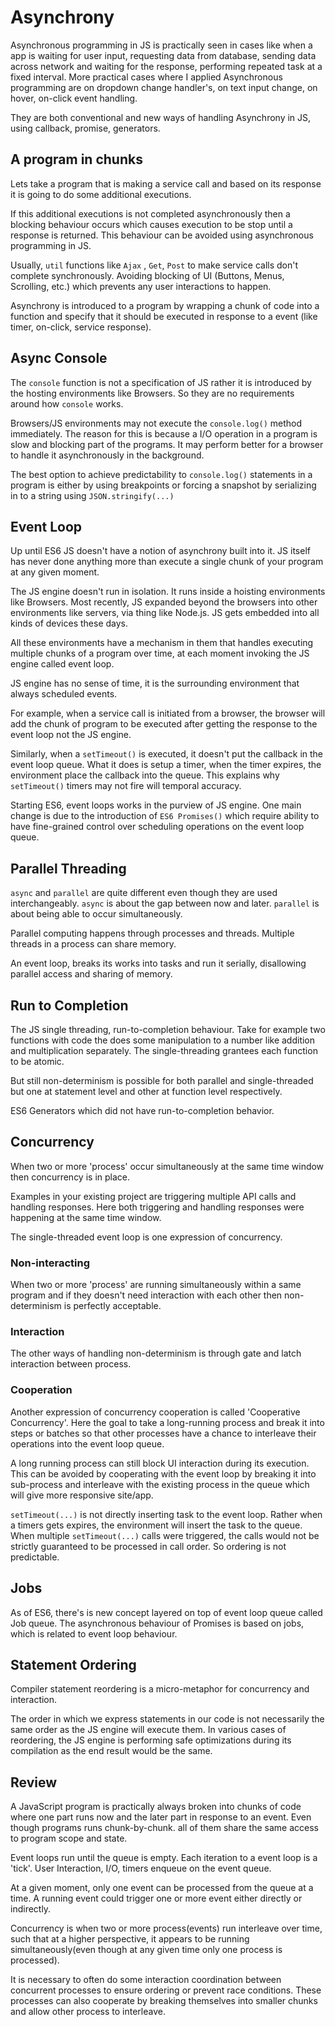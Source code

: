 Asynchrony
==========

Asynchronous programming in JS is practically seen in cases like when a
app is waiting for user input, requesting data from database, sending
data across network and waiting for the response, performing repeated
task at a fixed interval. More practical cases where I applied
Asynchronous programming are on dropdown change handler's, on text input
change, on hover, on-click event handling.

They are both conventional and new ways of handling Asynchrony in JS,
using callback, promise, generators.

## A program in chunks

Lets take a program that is making a service call and based on its
response it is going to do some additional executions.

If this additional executions is not completed asynchronously then a
blocking behaviour occurs which causes execution to be stop until a
response is returned. This behaviour can be avoided using asynchronous
programming in JS.

Usually, `util` functions like `Ajax` , `Get`, `Post` to make service
calls don't complete synchronously. Avoiding blocking of UI (Buttons,
Menus, Scrolling, etc.) which prevents any user interactions to happen.

Asynchrony is introduced to a program by wrapping a chunk of code into a
function and specify that it should be executed in response to a event
(like timer, on-click, service response).

## Async Console

The `console` function is not a specification of JS rather it is
introduced by the hosting environments like Browsers. So they are no
requirements around how `console` works.

Browsers/JS environments may not execute the `console.log()` method
immediately. The reason for this is because a I/O operation in a program
is slow and blocking part of the programs. It may perform better for a
browser to handle it asynchronously in the background.

The best option to achieve predictability to `console.log()` statements
in a program is either by using breakpoints or forcing a snapshot by
serializing in to a string using `JSON.stringify(...)`

## Event Loop

Up until ES6 JS doesn't have a notion of asynchrony built into it. JS
itself has never done anything more than execute a single chunk of your
program at any given moment.

The JS engine doesn't run in isolation. It runs inside a hoisting
environments like Browsers. Most recently, JS expanded beyond the
browsers into other environments like servers, via thing like Node.js.
JS gets embedded into all kinds of devices these days.

All these environments have a mechanism in them that handles executing
multiple chunks of a program over time, at each moment invoking the JS
engine called event loop.

JS engine has no sense of time, it is the surrounding environment that
always scheduled events.

For example, when a service call is initiated from a browser, the
browser will add the chunk of program to be executed after getting the
response to the event loop not the JS engine.

Similarly, when a `setTimeout()` is executed, it doesn't put the
callback in the event loop queue. What it does is setup a timer, when
the timer expires, the environment place the callback into the queue.
This explains why `setTimeout()` timers may not fire will temporal
accuracy.

Starting ES6, event loops works in the purview of JS engine. One main
change is due to the introduction of `ES6 Promises()` which require
ability to have fine-grained control over scheduling operations on the
event loop queue.

## Parallel Threading

`async` and `parallel` are quite different even though they are used
interchangeably. `async` is about the gap between now and later.
`parallel` is about being able to occur simultaneously.

Parallel computing happens through processes and threads. Multiple
threads in a process can share memory.

An event loop, breaks its works into tasks and run it serially,
disallowing parallel access and sharing of memory.

## Run to Completion

The JS single threading, run-to-completion behaviour. Take for example
two functions with code the does some manipulation to a number like
addition and multiplication separately. The single-threading grantees
each function to be atomic.

But still non-determinism is possible for both parallel and
single-threaded but one at statement level and other at function level
respectively.

ES6 Generators which did not have run-to-completion behavior.

## Concurrency

When two or more 'process' occur simultaneously at the same time window
then concurrency is in place.

Examples in your existing project are triggering multiple API calls and
handling responses. Here both triggering and handling responses were
happening at the same time window.

The single-threaded event loop is one expression of concurrency.

### Non-interacting

When two or more 'process' are running simultaneously within a same
program and if they doesn't need interaction with each other then
non-determinism is perfectly acceptable.

### Interaction

The other ways of handling non-determinism is through gate and latch
interaction between process.

### Cooperation

Another expression of concurrency cooperation is called 'Cooperative
Concurrency'. Here the goal to take a long-running process and break it
into steps or batches so that other processes have a chance to
interleave their operations into the event loop queue.

A long running process can still block UI interaction during its
execution. This can be avoided by cooperating with the event loop by
breaking it into sub-process and interleave with the existing process in
the queue which will give more responsive site/app.

`setTimeout(...)` is not directly inserting task to the event loop.
Rather when a timers gets expires, the environment will insert the task
to the queue. When multiple `setTimeout(...)` calls were triggered, the
calls would not be strictly guaranteed to be processed in call order. So
ordering is not predictable.

## Jobs

As of ES6, there's is new concept layered on top of event loop queue
called Job queue. The asynchronous behaviour of Promises is based on
jobs, which is related to event loop behaviour.

## Statement Ordering

Compiler statement reordering is a micro-metaphor for concurrency and
interaction.

The order in which we express statements in our code is not necessarily
the same order as the JS engine will execute them. In various cases of
reordering, the JS engine is performing safe optimizations during its
compilation as the end result would be the same.

## Review

A JavaScript program is practically always broken into chunks of code
where one part runs now and the later part in response to an event. Even
though programs runs chunk-by-chunk. all of them share the same access
to program scope and state.

Event loops run until the queue is empty. Each iteration to a event loop
is a 'tick'. User Interaction, I/O, timers enqueue on the event queue.

At a given moment, only one event can be processed from the queue at a
time. A running event could trigger one or more event either directly or
indirectly.

Concurrency is when two or more process(events) run interleave over
time, such that at a higher perspective, it appears to be running
simultaneously(even though at any given time only one process is
processed).

It is necessary to often do some interaction coordination between
concurrent processes to ensure ordering or prevent race conditions.
These processes can also cooperate by breaking themselves into smaller
chunks and allow other process to interleave.


